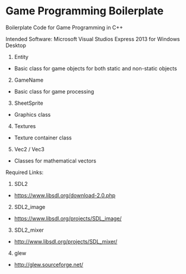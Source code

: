 Game Programming Boilerplate
============================

Boilerplate Code for Game Programming in C++

Intended Software: Microsoft Visual Studios Express 2013 for Windows Desktop

1. Entity
  * Basic class for game objects for both static and non-static objects
2. GameName
  * Basic class for game processing
3. SheetSprite
  * Graphics class
4. Textures
  * Texture container class 
5. Vec2 / Vec3
  * Classes for mathematical vectors

Required Links:
1. SDL2
  * https://www.libsdl.org/download-2.0.php
2. SDL2_image
  * https://www.libsdl.org/projects/SDL_image/
3. SDL2_mixer
  * http://www.libsdl.org/projects/SDL_mixer/
4. glew
  * http://glew.sourceforge.net/
